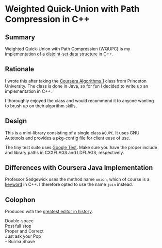 # Weighted Quick-Union with Path Compression in C++

## Summary
Weighted Quick-Union with Path Compression (WQUPC) is my
implementation of a
[disjoint-set data structure](https://en.wikipedia.org/wiki/Disjoint-set_data_structure)
in C++.

## Rationale
I wrote this after taking the [Coursera Algorithms
1](https://www.coursera.org/learn/algorithms-part1/home/welcome) class
from Princeton University.  The class is done in Java, so for fun I decided to write up an implementation in C++.

I thoroughly enjoyed the class and would recommend it to anyone
wanting to brush up on their algorithm skills.

## Design
This is a mini-library consisting of a single class `WQUPC`.  It uses
GNU Autotools and provides a pkg-config file for client ease of use.

The tiny test suite uses
[Google Test](https://github.com/google/googletest).  Make sure you
have the proper include and library paths in CXXFLAGS and LDFLAGS,
respectively.

## Differences with Coursera Java Implementation
Professor Sedgewick uses the method name `union`, which of course is a [keyword](http://en.cppreference.com/w/cpp/keyword/union) in C++.  I therefore opted to use the name `join` instead.

## Colophon
Produced with the [greatest editor in history](https://en.wikipedia.org/wiki/Emacs).

Double-space  
Post full stop  
Proper and Correct  
Just ask your Pop  
\- Burma Shave  

